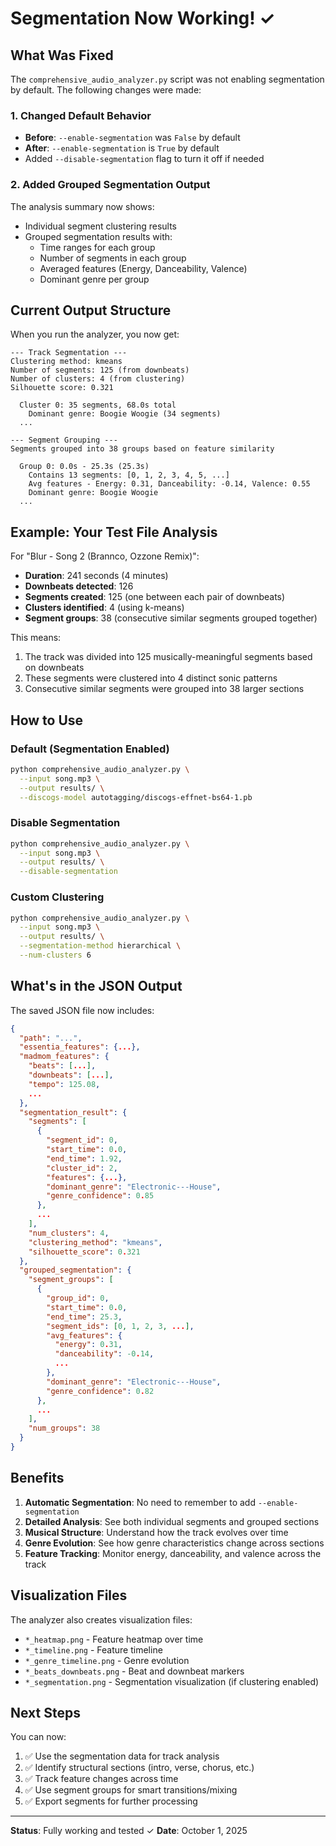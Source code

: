 # Segmentation Now Working! ✓

## What Was Fixed

The `comprehensive_audio_analyzer.py` script was not enabling segmentation by default. The following changes were made:

### 1. Changed Default Behavior

- **Before**: `--enable-segmentation` was `False` by default
- **After**: `--enable-segmentation` is `True` by default
- Added `--disable-segmentation` flag to turn it off if needed

### 2. Added Grouped Segmentation Output

The analysis summary now shows:

- Individual segment clustering results
- Grouped segmentation results with:
  - Time ranges for each group
  - Number of segments in each group
  - Averaged features (Energy, Danceability, Valence)
  - Dominant genre per group

## Current Output Structure

When you run the analyzer, you now get:

```
--- Track Segmentation ---
Clustering method: kmeans
Number of segments: 125 (from downbeats)
Number of clusters: 4 (from clustering)
Silhouette score: 0.321

  Cluster 0: 35 segments, 68.0s total
    Dominant genre: Boogie Woogie (34 segments)
  ...

--- Segment Grouping ---
Segments grouped into 38 groups based on feature similarity

  Group 0: 0.0s - 25.3s (25.3s)
    Contains 13 segments: [0, 1, 2, 3, 4, 5, ...]
    Avg features - Energy: 0.31, Danceability: -0.14, Valence: 0.55
    Dominant genre: Boogie Woogie
  ...
```

## Example: Your Test File Analysis

For "Blur - Song 2 (Brannco, Ozzone Remix)":

- **Duration**: 241 seconds (4 minutes)
- **Downbeats detected**: 126
- **Segments created**: 125 (one between each pair of downbeats)
- **Clusters identified**: 4 (using k-means)
- **Segment groups**: 38 (consecutive similar segments grouped together)

This means:

1. The track was divided into 125 musically-meaningful segments based on downbeats
2. These segments were clustered into 4 distinct sonic patterns
3. Consecutive similar segments were grouped into 38 larger sections

## How to Use

### Default (Segmentation Enabled)

```bash
python comprehensive_audio_analyzer.py \
  --input song.mp3 \
  --output results/ \
  --discogs-model autotagging/discogs-effnet-bs64-1.pb
```

### Disable Segmentation

```bash
python comprehensive_audio_analyzer.py \
  --input song.mp3 \
  --output results/ \
  --disable-segmentation
```

### Custom Clustering

```bash
python comprehensive_audio_analyzer.py \
  --input song.mp3 \
  --output results/ \
  --segmentation-method hierarchical \
  --num-clusters 6
```

## What's in the JSON Output

The saved JSON file now includes:

```json
{
  "path": "...",
  "essentia_features": {...},
  "madmom_features": {
    "beats": [...],
    "downbeats": [...],
    "tempo": 125.08,
    ...
  },
  "segmentation_result": {
    "segments": [
      {
        "segment_id": 0,
        "start_time": 0.0,
        "end_time": 1.92,
        "cluster_id": 2,
        "features": {...},
        "dominant_genre": "Electronic---House",
        "genre_confidence": 0.85
      },
      ...
    ],
    "num_clusters": 4,
    "clustering_method": "kmeans",
    "silhouette_score": 0.321
  },
  "grouped_segmentation": {
    "segment_groups": [
      {
        "group_id": 0,
        "start_time": 0.0,
        "end_time": 25.3,
        "segment_ids": [0, 1, 2, 3, ...],
        "avg_features": {
          "energy": 0.31,
          "danceability": -0.14,
          ...
        },
        "dominant_genre": "Electronic---House",
        "genre_confidence": 0.82
      },
      ...
    ],
    "num_groups": 38
  }
}
```

## Benefits

1. **Automatic Segmentation**: No need to remember to add `--enable-segmentation`
2. **Detailed Analysis**: See both individual segments and grouped sections
3. **Musical Structure**: Understand how the track evolves over time
4. **Genre Evolution**: See how genre characteristics change across sections
5. **Feature Tracking**: Monitor energy, danceability, and valence across the track

## Visualization Files

The analyzer also creates visualization files:

- `*_heatmap.png` - Feature heatmap over time
- `*_timeline.png` - Feature timeline
- `*_genre_timeline.png` - Genre evolution
- `*_beats_downbeats.png` - Beat and downbeat markers
- `*_segmentation.png` - Segmentation visualization (if clustering enabled)

## Next Steps

You can now:

1. ✅ Use the segmentation data for track analysis
2. ✅ Identify structural sections (intro, verse, chorus, etc.)
3. ✅ Track feature changes across time
4. ✅ Use segment groups for smart transitions/mixing
5. ✅ Export segments for further processing

---

**Status**: Fully working and tested ✓
**Date**: October 1, 2025
